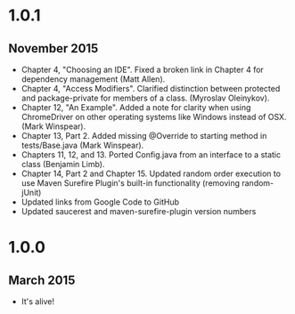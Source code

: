 # 1.0.1
## November 2015
- Chapter 4, "Choosing an IDE". Fixed a broken link in Chapter 4 for dependency management (Matt Allen).
- Chapter 4, "Access Modifiers". Clarified distinction between protected and package-private for members of a class. (Myroslav Oleinykov).
- Chapter 12, "An Example". Added a note for clarity when using ChromeDriver on other operating systems like Windows instead of OSX. (Mark Winspear).
- Chapter 13, Part 2. Added missing @Override to starting method in tests/Base.java (Mark Winspear).
- Chapters 11, 12, and 13. Ported Config.java from an interface to a static class (Benjamin Limb).
- Chapter 14, Part 2 and Chapter 15. Updated random order execution to use Maven Surefire Plugin's built-in functionality (removing random-jUnit)
- Updated links from Google Code to GitHub
- Updated saucerest and maven-surefire-plugin version numbers

# 1.0.0
## March 2015
- It's alive!
